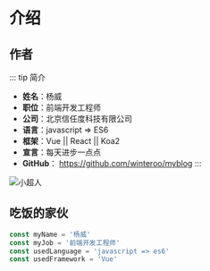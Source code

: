 # 介绍
## 作者
::: tip 简介
* **姓名**：杨威
* **职位**：前端开发工程师
* **公司**：北京信任度科技有限公司
* **语言**：javascript => ES6
* **框架**：Vue ||  React ||  Koa2
* **宣言**：每天进步一点点
* **GitHub**： <a href="https://github.com/winteroo/myblog" target="_blank">https://github.com/winteroo/myblog</a>
:::

![小超人](~@About/image/chaoren.jpeg)

## 吃饭的家伙

```js
const myName = '杨威'
const myJob = '前端开发工程师'
const usedLanguage = 'javascript => es6'
const usedFramework = 'Vue'
```